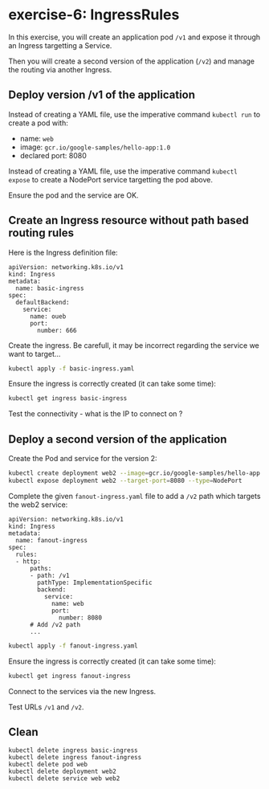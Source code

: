 # exercise-6: IngressRules

In this exercise, you will create an application pod `/v1` and expose it through an Ingress targetting a Service.


Then you will create a second version of the application (`/v2`) and manage the routing via another Ingress.

## Deploy version /v1 of the application

Instead of creating a YAML file, use the imperative command `kubectl run` to create a pod with:
* name: `web`
* image: `gcr.io/google-samples/hello-app:1.0`
* declared port: 8080

Instead of creating a YAML file, use the imperative command `kubectl expose` to create a NodePort service targetting the pod above.

Ensure the pod and the service are OK.

## Create an Ingress resource without path based routing rules

Here is the Ingress definition file:
```
apiVersion: networking.k8s.io/v1
kind: Ingress
metadata:
  name: basic-ingress
spec:
  defaultBackend:
    service:
      name: oueb
      port:
        number: 666
```

Create the ingress. Be carefull, it may be incorrect regarding the service we want to target...
```sh
kubectl apply -f basic-ingress.yaml
```

Ensure the ingress is correctly created (it can take some time):
```sh
kubectl get ingress basic-ingress
```

Test the connectivity - what is the IP to connect on ?

## Deploy a second version of the application

Create the Pod and service for the version 2:
```sh
kubectl create deployment web2 --image=gcr.io/google-samples/hello-app:2.0 --port=8080
kubectl expose deployment web2 --target-port=8080 --type=NodePort
```

Complete the given `fanout-ingress.yaml` file to add a `/v2` path which targets the web2 service:
```
apiVersion: networking.k8s.io/v1
kind: Ingress
metadata:
  name: fanout-ingress
spec:
  rules:
  - http:
      paths:
      - path: /v1
        pathType: ImplementationSpecific
        backend:
          service:
            name: web
            port:
              number: 8080
      # Add /v2 path
      ...
```

```sh
kubectl apply -f fanout-ingress.yaml
```

Ensure the ingress is correctly created (it can take some time):

```sh
kubectl get ingress fanout-ingress
```

Connect to the services via the new Ingress. 

Test URLs `/v1` and `/v2`.

## Clean
```
kubectl delete ingress basic-ingress
kubectl delete ingress fanout-ingress
kubectl delete pod web
kubectl delete deployment web2
kubectl delete service web web2
```

